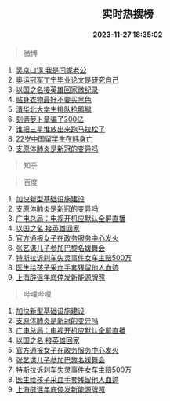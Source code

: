 <div align="center"><h2>实时热搜榜</h2><h4>2023-11-27 18:35:02</h4></div>

> 微博  

1. [吴京口误 我是闫妮老公](https://s.weibo.com/weibo?q=%E5%90%B4%E4%BA%AC%E5%8F%A3%E8%AF%AF%20%E6%88%91%E6%98%AF%E9%97%AB%E5%A6%AE%E8%80%81%E5%85%AC&t=31&band_rank=1&Refer=top)<br />
2. [奥运冠军丁宁毕业论文是研究自己](https://s.weibo.com/weibo?q=%23%E5%A5%A5%E8%BF%90%E5%86%A0%E5%86%9B%E4%B8%81%E5%AE%81%E6%AF%95%E4%B8%9A%E8%AE%BA%E6%96%87%E6%98%AF%E7%A0%94%E7%A9%B6%E8%87%AA%E5%B7%B1%23&t=31&band_rank=2&Refer=top)<br />
3. [以国之名接英雄回家微纪录](https://s.weibo.com/weibo?q=%23%E4%BB%A5%E5%9B%BD%E4%B9%8B%E5%90%8D%E6%8E%A5%E8%8B%B1%E9%9B%84%E5%9B%9E%E5%AE%B6%E5%BE%AE%E7%BA%AA%E5%BD%95%23&t=31&band_rank=3&Refer=top)<br />
4. [贴身衣物最好不要买黑色](https://s.weibo.com/weibo?q=%E8%B4%B4%E8%BA%AB%E8%A1%A3%E7%89%A9%E6%9C%80%E5%A5%BD%E4%B8%8D%E8%A6%81%E4%B9%B0%E9%BB%91%E8%89%B2&t=31&band_rank=4&Refer=top)<br />
5. [清华北大学生排队抢鹅腿](https://s.weibo.com/weibo?q=%23%E6%B8%85%E5%8D%8E%E5%8C%97%E5%A4%A7%E5%AD%A6%E7%94%9F%E6%8E%92%E9%98%9F%E6%8A%A2%E9%B9%85%E8%85%BF%23&t=31&band_rank=5&Refer=top)<br />
6. [刻俩萝卜章骗了300亿](https://s.weibo.com/weibo?q=%23%E5%88%BB%E4%BF%A9%E8%90%9D%E5%8D%9C%E7%AB%A0%E9%AA%97%E4%BA%86300%E4%BA%BF%23&t=31&band_rank=6&Refer=top)<br />
7. [谁把三星堆放出来跑马拉松了](https://s.weibo.com/weibo?q=%23%E8%B0%81%E6%8A%8A%E4%B8%89%E6%98%9F%E5%A0%86%E6%94%BE%E5%87%BA%E6%9D%A5%E8%B7%91%E9%A9%AC%E6%8B%89%E6%9D%BE%E4%BA%86%23&t=31&band_rank=7&Refer=top)<br />
8. [22岁中国留学生在韩身亡](https://s.weibo.com/weibo?q=%2322%E5%B2%81%E4%B8%AD%E5%9B%BD%E7%95%99%E5%AD%A6%E7%94%9F%E5%9C%A8%E9%9F%A9%E8%BA%AB%E4%BA%A1%23&t=31&band_rank=8&Refer=top)<br />
9. [支原体肺炎是新冠的变异吗](https://s.weibo.com/weibo?q=%23%E6%94%AF%E5%8E%9F%E4%BD%93%E8%82%BA%E7%82%8E%E6%98%AF%E6%96%B0%E5%86%A0%E7%9A%84%E5%8F%98%E5%BC%82%E5%90%97%23&t=31&band_rank=9&Refer=top)<br />

> 知乎  


> 百度  

1. [加快新型基础设施建设](https://www.baidu.com/s?wd=%E5%8A%A0%E5%BF%AB%E6%96%B0%E5%9E%8B%E5%9F%BA%E7%A1%80%E8%AE%BE%E6%96%BD%E5%BB%BA%E8%AE%BE&sa=fyb_news&rsv_dl=fyb_news)<br />
2. [支原体肺炎是新冠的变异吗](https://www.baidu.com/s?wd=%E6%94%AF%E5%8E%9F%E4%BD%93%E8%82%BA%E7%82%8E%E6%98%AF%E6%96%B0%E5%86%A0%E7%9A%84%E5%8F%98%E5%BC%82%E5%90%97&sa=fyb_news&rsv_dl=fyb_news)<br />
3. [广电总局：电视开机应默认全屏直播](https://www.baidu.com/s?wd=%E5%B9%BF%E7%94%B5%E6%80%BB%E5%B1%80%EF%BC%9A%E7%94%B5%E8%A7%86%E5%BC%80%E6%9C%BA%E5%BA%94%E9%BB%98%E8%AE%A4%E5%85%A8%E5%B1%8F%E7%9B%B4%E6%92%AD&sa=fyb_news&rsv_dl=fyb_news)<br />
4. [以国之名 接英雄回家](https://www.baidu.com/s?wd=%E4%BB%A5%E5%9B%BD%E4%B9%8B%E5%90%8D+%E6%8E%A5%E8%8B%B1%E9%9B%84%E5%9B%9E%E5%AE%B6&sa=fyb_news&rsv_dl=fyb_news)<br />
5. [官方通报女子在政务服务中心发火](https://www.baidu.com/s?wd=%E5%AE%98%E6%96%B9%E9%80%9A%E6%8A%A5%E5%A5%B3%E5%AD%90%E5%9C%A8%E6%94%BF%E5%8A%A1%E6%9C%8D%E5%8A%A1%E4%B8%AD%E5%BF%83%E5%8F%91%E7%81%AB&sa=fyb_news&rsv_dl=fyb_news)<br />
6. [张艺谋儿子参加巴黎名媛舞会](https://www.baidu.com/s?wd=%E5%BC%A0%E8%89%BA%E8%B0%8B%E5%84%BF%E5%AD%90%E5%8F%82%E5%8A%A0%E5%B7%B4%E9%BB%8E%E5%90%8D%E5%AA%9B%E8%88%9E%E4%BC%9A&sa=fyb_news&rsv_dl=fyb_news)<br />
7. [特斯拉诉刹车失灵事件女车主赔500万](https://www.baidu.com/s?wd=%E7%89%B9%E6%96%AF%E6%8B%89%E8%AF%89%E5%88%B9%E8%BD%A6%E5%A4%B1%E7%81%B5%E4%BA%8B%E4%BB%B6%E5%A5%B3%E8%BD%A6%E4%B8%BB%E8%B5%94500%E4%B8%87&sa=fyb_news&rsv_dl=fyb_news)<br />
8. [医生给孩子采血手套残留他人血迹](https://www.baidu.com/s?wd=%E5%8C%BB%E7%94%9F%E7%BB%99%E5%AD%A9%E5%AD%90%E9%87%87%E8%A1%80%E6%89%8B%E5%A5%97%E6%AE%8B%E7%95%99%E4%BB%96%E4%BA%BA%E8%A1%80%E8%BF%B9&sa=fyb_news&rsv_dl=fyb_news)<br />
9. [上海辟谣年底停发新能源牌照](https://www.baidu.com/s?wd=%E4%B8%8A%E6%B5%B7%E8%BE%9F%E8%B0%A3%E5%B9%B4%E5%BA%95%E5%81%9C%E5%8F%91%E6%96%B0%E8%83%BD%E6%BA%90%E7%89%8C%E7%85%A7&sa=fyb_news&rsv_dl=fyb_news)<br />

> 哔哩哔哩  

1. [加快新型基础设施建设](https://www.baidu.com/s?wd=%E5%8A%A0%E5%BF%AB%E6%96%B0%E5%9E%8B%E5%9F%BA%E7%A1%80%E8%AE%BE%E6%96%BD%E5%BB%BA%E8%AE%BE&sa=fyb_news&rsv_dl=fyb_news)<br />
2. [支原体肺炎是新冠的变异吗](https://www.baidu.com/s?wd=%E6%94%AF%E5%8E%9F%E4%BD%93%E8%82%BA%E7%82%8E%E6%98%AF%E6%96%B0%E5%86%A0%E7%9A%84%E5%8F%98%E5%BC%82%E5%90%97&sa=fyb_news&rsv_dl=fyb_news)<br />
3. [广电总局：电视开机应默认全屏直播](https://www.baidu.com/s?wd=%E5%B9%BF%E7%94%B5%E6%80%BB%E5%B1%80%EF%BC%9A%E7%94%B5%E8%A7%86%E5%BC%80%E6%9C%BA%E5%BA%94%E9%BB%98%E8%AE%A4%E5%85%A8%E5%B1%8F%E7%9B%B4%E6%92%AD&sa=fyb_news&rsv_dl=fyb_news)<br />
4. [以国之名 接英雄回家](https://www.baidu.com/s?wd=%E4%BB%A5%E5%9B%BD%E4%B9%8B%E5%90%8D+%E6%8E%A5%E8%8B%B1%E9%9B%84%E5%9B%9E%E5%AE%B6&sa=fyb_news&rsv_dl=fyb_news)<br />
5. [官方通报女子在政务服务中心发火](https://www.baidu.com/s?wd=%E5%AE%98%E6%96%B9%E9%80%9A%E6%8A%A5%E5%A5%B3%E5%AD%90%E5%9C%A8%E6%94%BF%E5%8A%A1%E6%9C%8D%E5%8A%A1%E4%B8%AD%E5%BF%83%E5%8F%91%E7%81%AB&sa=fyb_news&rsv_dl=fyb_news)<br />
6. [张艺谋儿子参加巴黎名媛舞会](https://www.baidu.com/s?wd=%E5%BC%A0%E8%89%BA%E8%B0%8B%E5%84%BF%E5%AD%90%E5%8F%82%E5%8A%A0%E5%B7%B4%E9%BB%8E%E5%90%8D%E5%AA%9B%E8%88%9E%E4%BC%9A&sa=fyb_news&rsv_dl=fyb_news)<br />
7. [特斯拉诉刹车失灵事件女车主赔500万](https://www.baidu.com/s?wd=%E7%89%B9%E6%96%AF%E6%8B%89%E8%AF%89%E5%88%B9%E8%BD%A6%E5%A4%B1%E7%81%B5%E4%BA%8B%E4%BB%B6%E5%A5%B3%E8%BD%A6%E4%B8%BB%E8%B5%94500%E4%B8%87&sa=fyb_news&rsv_dl=fyb_news)<br />
8. [医生给孩子采血手套残留他人血迹](https://www.baidu.com/s?wd=%E5%8C%BB%E7%94%9F%E7%BB%99%E5%AD%A9%E5%AD%90%E9%87%87%E8%A1%80%E6%89%8B%E5%A5%97%E6%AE%8B%E7%95%99%E4%BB%96%E4%BA%BA%E8%A1%80%E8%BF%B9&sa=fyb_news&rsv_dl=fyb_news)<br />
9. [上海辟谣年底停发新能源牌照](https://www.baidu.com/s?wd=%E4%B8%8A%E6%B5%B7%E8%BE%9F%E8%B0%A3%E5%B9%B4%E5%BA%95%E5%81%9C%E5%8F%91%E6%96%B0%E8%83%BD%E6%BA%90%E7%89%8C%E7%85%A7&sa=fyb_news&rsv_dl=fyb_news)<br />
